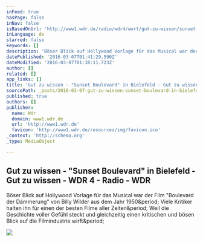 ```yaml
---
inFeed: true
hasPage: false
inNav: false
isBasedOnUrl: 'http://www1.wdr.de/radio/wdr4/wort/gut-zu-wissen/sunset-boulevard-bielefeld-100.html'
inLanguage: de
starred: false
keywords: []
description: 'Böser Blick auf Hollywood Vorlage für das Musical war der Film "Boulevard der Dämmerung" von Billy Wilder aus dem Jahr 1950. Viele Kritiker halten ihn für einen der besten Filme aller Zeiten. Weil die Geschichte voller Gefühl steckt und gleichzeitig einen kritischen und bösen Blick auf die Filmindustrie wirft.'
datePublished: '2016-03-07T01:41:29.590Z'
dateModified: '2016-03-07T01:38:11.723Z'
author: []
related: []
app_links: []
title: 'Gut zu wissen - "Sunset Boulevard" in Bielefeld - Gut zu wissen - WDR 4 - Radio - WDR'
sourcePath: _posts/2016-03-07-gut-zu-wissen-sunset-boulevard-in-bielefeld-gut-zu-wis.md
published: true
authors: []
publisher:
  name: Wdr
  domain: www1.wdr.de
  url: 'http://www1.wdr.de'
  favicon: 'http://www1.wdr.de/resources/img/favicon.ico'
_context: 'http://schema.org'
_type: MediaObject

---
```

<article style=""><h1>Gut zu wissen - "Sunset Boulevard" in Bielefeld - Gut zu wissen - WDR 4 - Radio - WDR</h1><p>Böser Blick auf Hollywood Vorlage für das Musical war der Film "Boulevard der Dämmerung" von Billy Wilder aus dem Jahr 1950&amp;period; Viele Kritiker halten ihn für einen der besten Filme aller Zeiten&amp;period; Weil die Geschichte voller Gefühl steckt und gleichzeitig einen kritischen und bösen Blick auf die Filmindustrie wirft&amp;period;</p><img src="http://www1.wdr.de/radio/wdr4/wort/gut-zu-wissen/sunset-boulevard-bielefeld-114~_v-ARDFotogalerie.jpg" /></article>